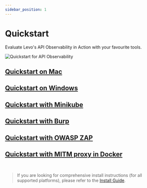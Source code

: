 ```yaml
---
sidebar_position: 1
---
```


# Quickstart

Evaluate Levo's API Observability in Action with your favourite tools.

![Quickstart for API Observability](../assets/quickstart.svg)

## [Quickstart on Mac](quickstart-mac.md)
## [Quickstart on Windows](quickstart-kubernetes.md)
## [Quickstart with Minikube](quickstart-minikube.md)
## [Quickstart with Burp](quickstart-burp-plugin.md)
## [Quickstart with OWASP ZAP](quickstart-zap-addon.md)
## [Quickstart with MITM proxy in Docker](quickstart-mitm.md)

<br/>

> If you are looking for comprehensive install instructions (for all supported platforms), please refer to the [Install Guide](../api-observability/install-guide/install-guide.md).
